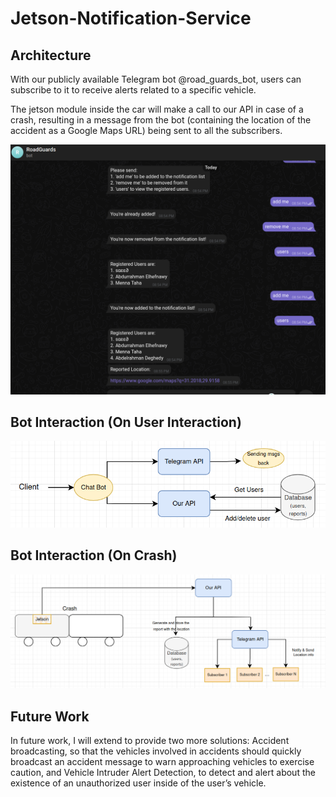 # Jetson-Notification-Service

## Architecture

With our publicly available Telegram bot @road_guards_bot, users can subscribe to it to receive alerts related to a specific vehicle.

The jetson module inside the car will make a call to our API in case of a crash, resulting in a message from the bot (containing the location of the accident as a Google Maps URL) being sent to all the subscribers.

![](./img/botInteraction.png)

## Bot Interaction (On User Interaction)

![](./img/archOnInteraction.png)

## Bot Interaction (On Crash)

![](./img/archOnCrash.png)

## Future Work

In future work, I will extend to provide two more solutions: Accident broadcasting, so that the vehicles involved in accidents should quickly broadcast an accident message to warn approaching vehicles to exercise caution, and Vehicle Intruder Alert Detection, to detect and alert about the existence of an unauthorized user inside of the user’s vehicle.

